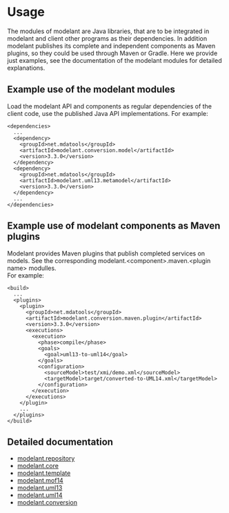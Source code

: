 Usage
=====

The modules of modelant are Java libraries, that are to be integrated in modelant and client other programs as their dependencies. In addition modelant publishes its complete and independent components as Maven plugins, so they could be used through Maven or Gradle. Here we provide just examples, see the documentation of the modelant modules for detailed explanations.

<!-- MACRO{toc} -->

Example use of the modelant modules
-----------------------------------

Load the modelant API and components as regular dependencies of the client code, use the published Java API implementations.
For example:

    <dependencies>
      ...
      <dependency>
        <groupId>net.mdatools</groupId>
        <artifactId>modelant.conversion.model</artifactId>
        <version>3.3.0</version>
      </dependency>
      <dependency>
        <groupId>net.mdatools</groupId>
        <artifactId>modelant.uml13.metamodel</artifactId>
        <version>3.3.0</version>
      </dependency>
      ...
    </dependencies>


Example use of modelant components as Maven plugins
---------------------------------------------------

Modelant provides Maven plugins that publish completed services on models. See the corresponding modelant.&lt;component&gt;.maven.&lt;plugin name&gt; modulles.  
For example:

    <build>
      ...
      <plugins>
        <plugin>
          <groupId>net.mdatools</groupId>
          <artifactId>modelant.conversion.maven.plugin</artifactId>
          <version>3.3.0</version>
          <executions>
            <execution>
              <phase>compile</phase>
              <goals>
                <goal>uml13-to-uml14</goal>
              </goals>
              <configuration>
                <sourceModel>test/xmi/demo.xml</sourceModel>
                <targetModel>target/converted-to-UML14.xml</targetModel>
              </configuration>
            </execution>
          </executions>
        </plugin>
        ...
      </plugins>
    </build>
    
Detailed documentation
----------------------

* [modelant.repository](modelant.repository/usage.html)
* [modelant.core](modelant.core/usage.html)
* [modelant.template](modelant.template/usage.html)
* [modelant.mof14](modelant.mof14/usage.html)
* [modelant.uml13](modelant.uml13/usage.html)
* [modelant.uml14](modelant.uml14/usage.html)
* [modelant.conversion](modelant.conversion/usage.html)
